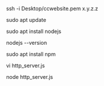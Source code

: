ssh -i Desktop/ccwebsite.pem x.y.z.z

sudo apt update

sudo apt install nodejs

nodejs --version

sudo apt install npm

vi http_server.js

node http_server.js
